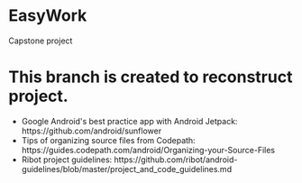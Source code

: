 # EasyWork
 Capstone project

<h1>This branch is created to reconstruct project.</h1>
<ul>
<li>Google Android's best practice app with Android Jetpack: https://github.com/android/sunflower</li>
<li>Tips of organizing source files from Codepath: https://guides.codepath.com/android/Organizing-your-Source-Files</li>
<li>Ribot project guidelines: https://github.com/ribot/android-guidelines/blob/master/project_and_code_guidelines.md</li>
</ul>
